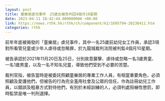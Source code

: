 ```yaml
---
layout: post
title: 童樂居虐兒事件　25歲女被告判囚4個月10星期
date: 2023-04-11 18:42:44.000000000 +08:00
link: https://news.rthk.hk/rthk/ch/component/k2/1695794-20230411.htm
categories: rthk
---
```


前年年底被揭發的「童樂居」虐兒事件，其中一名25歲前幼兒女工作員，承認3項對所看管兒童或少年人虐待或忽略罪，於九龍城裁判法院被判監4個月10星期。

被告承認於2021年11月20日及25日，分別故意襲擊、虐待或忽略一名3歲男童、一名1歲男童，以及一名不知名兒童，導致他們受到不必要的苦楚。

裁判官指，被告當時是被委託照顧童樂居的專業工作人員，有相當重要角色，必須照顧及愛護他們，但被告的行為完全濫用社會及公眾的信任，作為註冊幼兒工作員，以錯誤及粗暴方式對待他們，有別於未經訓練的人，必須判處阻嚇性懲罰，即時監禁是唯一判刑選擇。
